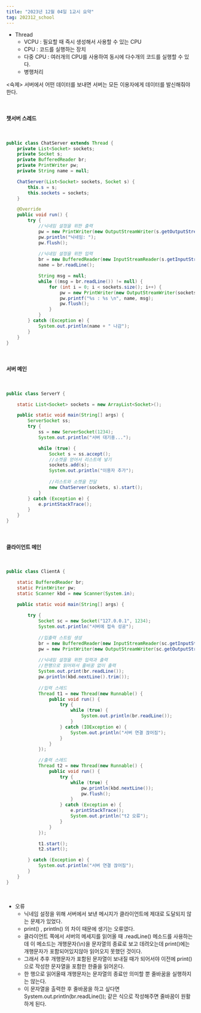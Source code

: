 ```yaml
---
title: "2023년 12월 04일 1교시 요약"
tag: 202312_school
---
```


- Thread
  - VCPU : 필요할 때 즉시 생성해서 사용할 수 있는 CPU
  - CPU : 코드를 실행하는 장치
  - 다중 CPU : 여러개의 CPU를 사용하여 동시에 다수개의 코드를 실행할 수 있다.
  - 병행처리

<숙제>
서버에서 어떤 데이터를 보내면 서버는 모든 이용자에게 데이터를 발신해줘야한다.

<br>

#### 챗서버 스레드

<br>

```java
public class ChatServer extends Thread {
	private List<Socket> sockets;
	private Socket s;
	private BufferedReader br;
	private PrintWriter pw;
	private String name = null;

	ChatServer(List<Socket> sockets, Socket s) {
		this.s = s;
		this.sockets = sockets;
	}

	@Override
	public void run() {
		try {
            //닉네임 설정을 위한 출력
			pw = new PrintWriter(new OutputStreamWriter(s.getOutputStream()));
			pw.println("닉네임: ");
			pw.flush();
			
            //닉네임 설정을 위한 입력
			br = new BufferedReader(new InputStreamReader(s.getInputStream()));
			name = br.readLine();

			String msg = null;
			while ((msg = br.readLine()) != null) {
				for (int i = 0; i < sockets.size(); i++) {
					pw = new PrintWriter(new OutputStreamWriter(sockets.get(i).getOutputStream()));
					pw.printf("%s : %s \n", name, msg);
					pw.flush();
				}
			}
		} catch (Exception e) {
			System.out.println(name + " 나감");
		}
	}
}
```

<br>

#### 서버 메인

<br>

```java
public class ServerY {

	static List<Socket> sockets = new ArrayList<Socket>();

	public static void main(String[] args) {
		ServerSocket ss;
		try {
			ss = new ServerSocket(1234);
			System.out.println("서버 대기중...");

			while (true) {
				Socket s = ss.accept();
                //소켓을 얻어서 리스트에 넣기
				sockets.add(s);
				System.out.println("이용자 추가");
				
                //리스트와 소켓을 전달
				new ChatServer(sockets, s).start();
			}
		} catch (Exception e) {
			e.printStackTrace();
		}
	}
}
```

<br>

#### 클라이언트 메인

<br>

```java
public class ClientA {

	static BufferedReader br;
	static PrintWriter pw;
	static Scanner kbd = new Scanner(System.in);

	public static void main(String[] args) {
	
		try {
			Socket sc = new Socket("127.0.0.1", 1234);
			System.out.println("서버에 접속 성공");
			
            //입출력 스트림 생성
			br = new BufferedReader(new InputStreamReader(sc.getInputStream()));
			pw = new PrintWriter(new OutputStreamWriter(sc.getOutputStream()));
			
            //닉네임 설정을 위한 입력과 출력
            //한행으로 읽어와서 줄바꿈 없이 출력
			System.out.print(br.readLine());
			pw.println(kbd.nextLine().trim());
			
            //입력 스레드
			Thread t1 = new Thread(new Runnable() {
				public void run() {
					try {
						while (true) {
							System.out.println(br.readLine());
						}
					} catch (IOException e) {
						System.out.println("서버 연결 끊어짐");
					}
				}
			});

            //출력 스레드
			Thread t2 = new Thread(new Runnable() {
				public void run() {
					try {
						while (true) {
							pw.println(kbd.nextLine());
							pw.flush();
						}
					} catch (Exception e) {
						e.printStackTrace();
						System.out.println("t2 오류");
					}
				}
			});

			t1.start();
			t2.start();

		} catch (Exception e) {
			System.out.println("서버 연결 끊어짐");
		}
	}
}
```

<br>

- 오류
  - 닉네임 설정을 위해 서버에서 보낸 메시지가 클라이언트에 제대로 도달되지 않는 문제가 있었다.
  - print() , println() 의 차이 때문에 생기는 오류였다.
  - 클라이언트 쪽에서 서버의 메세지를 읽어올 때 .readLine() 메소드를 사용하는데 이 메소드는 개행문자(\n)을 문자열의 종료로 보고 데려오는데 print()에는 개행문자가 포함되어있지않아 읽어오지 못했던 것이다.
  - 그래서 추후 개행문자가 포함된 문자열이 보내질 때가 되어서야 이전에 print() 으로 작성한 문자열을 포함한 한줄을 읽어온다.
  - 한 행으로 읽어올때 개행문자는 문자열의 종료만 의미할 뿐 줄바꿈을 실행하지는 않는다.
  - 이 문자열을 출력한 후 줄바꿈을 하고 싶다면 System.out.println(br.readLine()); 같은 식으로 작성해주면 줄바꿈이 원활하게 된다.
